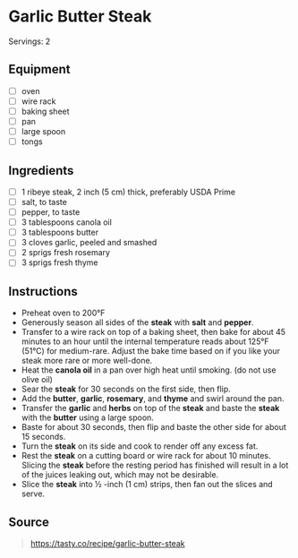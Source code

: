 # Garlic Butter Steak
Servings: 2

## Equipment
- [ ] oven
- [ ] wire rack
- [ ] baking sheet
- [ ] pan
- [ ] large spoon
- [ ] tongs

## Ingredients
- [ ] 1 ribeye steak, 2 inch (5 cm) thick, preferably USDA Prime
- [ ] salt, to taste
- [ ] pepper, to taste
- [ ] 3 tablespoons canola oil
- [ ] 3 tablespoons butter
- [ ] 3 cloves garlic, peeled and smashed
- [ ] 2 sprigs fresh rosemary
- [ ] 3 sprigs fresh thyme

## Instructions
- Preheat oven to 200&deg;F
- Generously season all sides of the **steak** with **salt** and **pepper**.
- Transfer to a wire rack on top of a baking sheet, then bake for about 45 minutes to an hour until the internal temperature reads about 125&deg;F (51&deg;C) for medium-rare. Adjust the bake time based on if you like your steak more rare or more well-done.
- Heat the **canola oil** in a pan over high heat until smoking. (do not use olive oil)
- Sear the **steak** for 30 seconds on the first side, then flip.
- Add the **butter**, **garlic**, **rosemary**, and **thyme** and swirl around the pan.
- Transfer the **garlic** and **herbs** on top of the **steak** and baste the **steak** with the **butter** using a large spoon.
- Baste for about 30 seconds, then flip and baste the other side for about 15 seconds.
- Turn the **steak** on its side and cook to render off any excess fat.
- Rest the **steak** on a cutting board or wire rack for about 10 minutes. Slicing the **steak** before the resting period has finished will result in a lot of the juices leaking out, which may not be desirable.
- Slice the **steak** into ½ -inch (1 cm) strips, then fan out the slices and serve.

## Source
> https://tasty.co/recipe/garlic-butter-steak